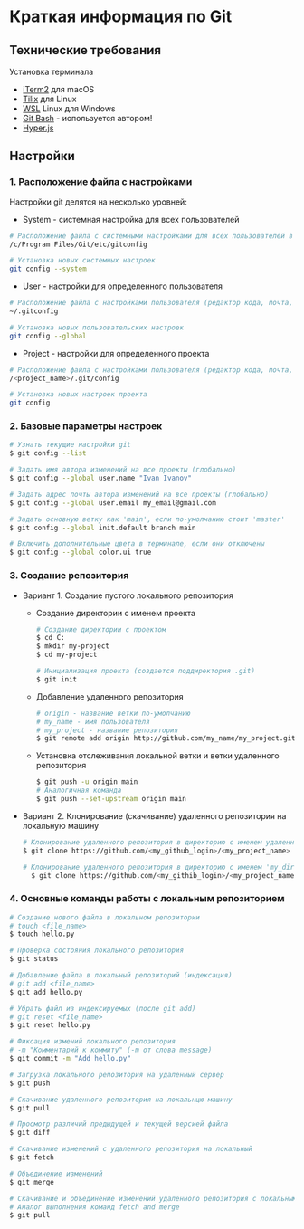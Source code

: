 # Краткая информация по Git

## Технические требования

Установка терминала

- [iTerm2](https://iterm2.com/) для macOS
- [Tilix](https://gnunn1.github.io/tilix-web/) для Linux
- [WSL](https://docs.microsoft.com/ru-ru/windows/wsl/install) Linux для Windows
- [Git Bash](https://git-scm.com/downloads) - используется автором!
- [Hyper.js](https://hyper.is/)

## Настройки

### 1. Расположение файла с настройками

Настройки git делятся на несколько уровней:

- System - системная настройка для всех пользователей

```bash
# Расположение файла с системными настройками для всех пользователей в Windows при установке Git по-умолчанию
/c/Program Files/Git/etc/gitconfig

# Установка новых системных настроек
git config --system
```

- User - настройки для определенного пользователя

```bash
# Расположение файла с настройками пользователя (редактор кода, почта, имя и т.д.)
~/.gitconfig

# Установка новых пользовательских настроек
git config --global
```

- Project - настройки для определенного проекта

```bash
# Расположение файла с настройками пользователя (редактор кода, почта, имя и т.д.)
/<project_name>/.git/config

# Установка новых настроек проекта
git config
```

### 2. Базовые параметры настроек

```bash
# Узнать текущие настройки git
$ git config --list    

# Задать имя автора изменений на все проекты (глобально)                               
$ git config --global user.name "Ivan Ivanov"

# Задать адрес почты автора изменений на все проекты (глобально)
$ git config --global user.email my_email@gmail.com       

# Задать основную ветку как 'main', если по-умолчанию стоит 'master'
$ git config --global init.default branch main            

# Включить дополнительные цвета в терминале, если они отключены
$ git config --global color.ui true                       
```

### 3. Создание репозитория

- Вариант 1. Создание пустого локального репозитория
  - Создание директории с именем проекта

    ```bash
    # Создание директории с проектом
    $ cd C:
    $ mkdir my-project
    $ cd my-project

    # Инициализация проекта (создается поддиректория .git)
    $ git init
    ```

  - Добавление удаленного репозитория

    ```bash
    # origin - название ветки по-умолчанию
    # my_name - имя пользователя
    # my_project - название репозитория
    $ git remote add origin http://github.com/my_name/my_project.git 
    ```

  - Установка отслеживания локальной ветки и ветки удаленного репозитория

    ```bash
    $ git push -u origin main
    # Аналогичная команда
    $ git push --set-upstream origin main
    ```

- Вариант 2. Клонирование (скачивание) удаленного репозитория на локальную машину

  ```bash
  # Клонирование удаленного репозитория в директорию с именем удаленного репозитория
  $ git clone https://github.com/<my_github_login>/<my_project_name>
  
  # Клонирование удаленного репозитория в директорию с именем 'my_dir', введенным пользователем 
    $ git clone https://github.com/<my_githib_login>/<my_project_name> my_dir
    ```

### 4. Основные команды работы с локальным репозиторием

```bash
# Создание нового файла в локальном репозитории
# touch <file_name>
$ touch hello.py

# Проверка состояния локального репозитория
$ git status

# Добавление файла в локальный репозиторий (индексация)
# git add <file_name>
$ git add hello.py

# Убрать файл из индексируемых (после git add)
# git reset <file_name>
$ git reset hello.py

# Фиксация измений локального репозитория
# -m "Комментарий к коммиту" (-m от слова message)
$ git commit -m "Add hello.py"

# Загрузка локального репозитория на удаленный сервер
$ git push

# Скачивание удаленного репозитория на локальнцю машину
$ git pull

# Просмотр различий предыдущей и текущей версией файла
$ git diff  

# Скачивание изменений с удаленного репозитория на локальный
$ git fetch

# Объединение изменений
$ git merge 

# Скачивание и объединение изменений удаленного репозитория с локальным
# Аналог выполнения команд fetch and merge
$ git pull
```

